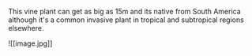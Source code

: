 This vine plant can get as big as 15m and its native from South America although it's a common invasive plant in tropical and subtropical regions elsewhere.

![[image.jpg]]